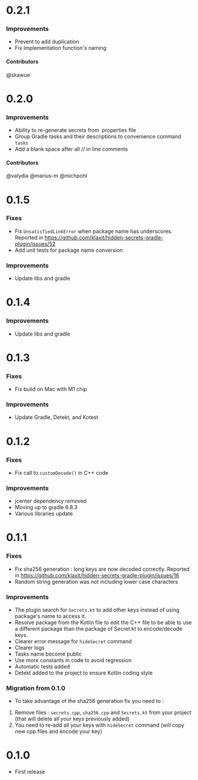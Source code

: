# 0.2.1
### Improvements
* Prevent to add duplication
* Fix implementation function's naming
#### Contributors
@skawue
# 0.2.0
### Improvements
* Ability to re-generate secrets from .properties file
* Group Gradle tasks and their descriptions to convenience command `tasks`
* Add a blank space after all // in line comments
#### Contributors
@valydia
@marius-m
@michpohl
# 0.1.5
### Fixes
* Fix `UnsatisfiedLinkError` when package name has underscores. Reported in https://github.com/klaxit/hidden-secrets-gradle-plugin/issues/52
* Add unit tests for package name conversion
### Improvements
* Update libs and gradle
# 0.1.4
### Improvements
* Update libs and gradle
# 0.1.3
### Fixes
* Fix build on Mac with M1 chip
### Improvements
* Update Gradle, Detekt, and Kotest
# 0.1.2
### Fixes
* Fix call to `customDecode()` in C++ code
### Improvements
* jcenter dependency removed
* Moving up to gradle 6.8.3
* Various libraries update
# 0.1.1
### Fixes
* Fix sha256 generation : long keys are now decoded correctly. Reported in https://github.com/klaxit/hidden-secrets-gradle-plugin/issues/16
* Random string generation was not including lower case characters
### Improvements
* The plugin search for `Secrets.kt` to add other keys instead of using package's name to access it.
* Resolve package from the Kotlin file to edit the C++ file to be able to use a different package than the package of Secret.kt to encode/decode keys.
* Clearer error message for `hideSecret` command
* Clearer logs
* Tasks name become public
* Use more constants in code to avoid regression
* Automatic tests added
* Detekt added to the project to ensure Kotlin coding style
### Migration from 0.1.0
* To take advantage of the sha256 generation fix you need to :
1) Remove files : `secrets.cpp`, `sha256.cpp` and `Secrets.kt` from your project (that will delete all your keys previously added)
2) You need to re-add all your keys with `hideSecret` command (will copy new cpp files and encode your key)
# 0.1.0
* First release